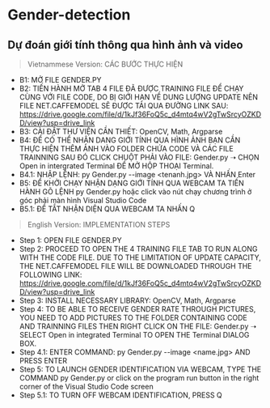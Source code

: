 # Gender-detection
Dự đoán giới tính thông qua hình ảnh và video
----------------------------------------------------------------------

> Vietnammese Version:
CÁC BƯỚC THỰC HIỆN

- B1: MỞ FILE GENDER.PY
- B2: TIẾN HÀNH MỞ TAB 4 FILE ĐÃ ĐƯỢC TRAINING FILE ĐỂ CHẠY CÙNG VỚI FILE CODE, DO BỊ GIỚI HẠN VỀ DUNG LƯỢNG UPDATE NÊN FILE NET.CAFFEMODEL SẼ ĐƯỢC TẢI QUA ĐƯỜNG LINK SAU: https://drive.google.com/file/d/1kJf36FoQ5c_d4mtq4wV2gTwSrcyOZKDD/view?usp=drive_link
- B3: CÀI ĐẶT THƯ VIỆN CẦN THIẾT: OpenCV, Math, Argparse
- B4: ĐỂ CÓ THỂ NHẬN DANG GIỚI TÍNH QUA HÌNH ẢNH BẠN CẦN THỰC HIỆN THÊM ẢNH VÀO FOLDER CHỨA CODE VÀ CÁC FILE TRAINNING SAU ĐÓ CLICK CHUỘT PHẢI VÀO FILE: Gender.py ➝ CHỌN Open in intergrated Terminal ĐỂ MỞ HỘP THOẠI Terminal.
- B4.1: NHẬP LỆNH: py Gender.py --image <tenanh.jpg> VÀ NHẤN Enter
- B5: ĐỂ KHỞI CHẠY NHẬN DẠNG GIỚI TÍNH QUA WEBCAM TA TIẾN HÀNH GÕ LỆNH py Gender.py hoặc click vào nút chạy chương trình ở góc phải màn hình Visual Studio Code
- B5.1: ĐỂ TẮT NHẬN DIỆN QUA WEBCAM TA NHẤN Q

> English Version:
IMPLEMENTATION STEPS

- Step 1: OPEN FILE GENDER.PY
- Step 2: PROCEED TO OPEN THE 4 TRAINING FILE TAB TO RUN ALONG WITH THE CODE FILE. DUE TO THE LIMITATION OF UPDATE CAPACITY, THE NET.CAFFEMODEL FILE WILL BE DOWNLOADED THROUGH THE FOLLOWING LINK: https://drive.google.com/file/d/1kJf36FoQ5c_d4mtq4wV2gTwSrcyOZKDD/view?usp=drive_link
- Step 3: INSTALL NECESSARY LIBRARY: OpenCV, Math, Argparse
- Step 4: TO BE ABLE TO RECEIVE GENDER RATE THROUGH PICTURES, YOU NEED TO ADD PICTURES TO THE FOLDER CONTAINING CODE AND TRAINNING FILES THEN RIGHT CLICK ON THE FILE: Gender.py ➝ SELECT Open in integrated Terminal TO OPEN THE Terminal DIALOG BOX.
- Step 4.1: ENTER COMMAND: py Gender.py --image <name.jpg> AND PRESS ENTER
- Step 5: TO LAUNCH GENDER IDENTIFICATION VIA WEBCAM, TYPE THE COMMAND py Gender.py or click on the program run button in the right corner of the Visual Studio Code screen
- Step 5.1: TO TURN OFF WEBCAM IDENTIFICATION, PRESS Q
